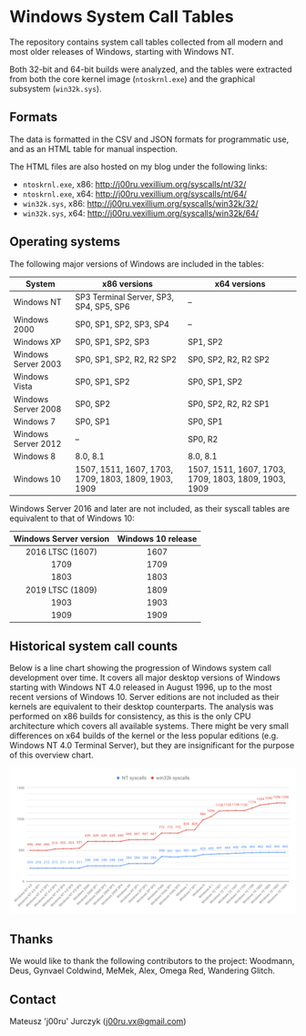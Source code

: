 # Windows System Call Tables

The repository contains system call tables collected from all modern and most older releases of Windows, starting with Windows NT.

Both 32-bit and 64-bit builds were analyzed, and the tables were extracted from both the core kernel image (`ntoskrnl.exe`) and the graphical subsystem (`win32k.sys`).

## Formats

The data is formatted in the CSV and JSON formats for programmatic use, and as an HTML table for manual inspection.

The HTML files are also hosted on my blog under the following links:

- `ntoskrnl.exe`, x86: http://j00ru.vexillium.org/syscalls/nt/32/
- `ntoskrnl.exe`, x64: http://j00ru.vexillium.org/syscalls/nt/64/
- `win32k.sys`, x86: http://j00ru.vexillium.org/syscalls/win32k/32/
- `win32k.sys`, x64: http://j00ru.vexillium.org/syscalls/win32k/64/

## Operating systems

The following major versions of Windows are included in the tables:

| System              | x86 versions                             | x64 versions                             |
|---------------------|------------------------------------------|------------------------------------------|
| Windows NT          | SP3 Terminal Server, SP3, SP4, SP5, SP6  | –                                        |
| Windows 2000        | SP0, SP1, SP2, SP3, SP4                  | –                                        |
| Windows XP          | SP0, SP1, SP2, SP3                       | SP1, SP2                                 |
| Windows Server 2003 | SP0, SP1, SP2, R2, R2 SP2                | SP0, SP2, R2, R2 SP2                     |
| Windows Vista       | SP0, SP1, SP2                            | SP0, SP1, SP2                            |
| Windows Server 2008 | SP0, SP2                                 | SP0, SP2, R2, R2 SP1                     |
| Windows 7           | SP0, SP1                                 | SP0, SP1                                 |
| Windows Server 2012 | –                                        | SP0, R2                                  |
| Windows 8           | 8.0, 8.1                                 | 8.0, 8.1                                 |
| Windows 10          | 1507, 1511, 1607, 1703, 1709, 1803, 1809, 1903, 1909 | 1507, 1511, 1607, 1703, 1709, 1803, 1809, 1903, 1909 |

Windows Server 2016 and later are not included, as their syscall tables are equivalent to that of Windows 10:

| Windows Server version | Windows 10 release |
|:----------------------:|:------------------:|
|    2016 LTSC (1607)    |        1607        |
|          1709          |        1709        |
|          1803          |        1803        |
|    2019 LTSC (1809)    |        1809        |
|          1903          |        1903        |
|          1909          |        1909        |

## Historical system call counts

Below is a line chart showing the progression of Windows system call development over time. It covers all major desktop versions of Windows starting with Windows NT 4.0 released in August 1996, up to the most recent versions of Windows 10. Server editions are not included as their kernels are equivalent to their desktop counterparts. The analysis was performed on x86 builds for consistency, as this is the only CPU architecture which covers all available systems. There might be very small differences on x64 builds of the kernel or the less popular editions (e.g. Windows NT 4.0 Terminal Server), but they are insignificant for the purpose of this overview chart.

![Historical system call counts](resources/chart.svg)

## Thanks

We would like to thank the following contributors to the project: Woodmann, Deus, Gynvael Coldwind, MeMek, Alex, Omega Red, Wandering Glitch.

## Contact

Mateusz 'j00ru' Jurczyk (j00ru.vx@gmail.com)
